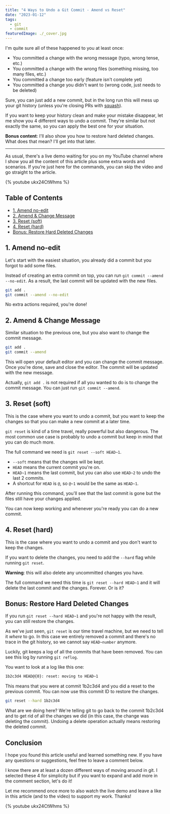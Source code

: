 ```yaml
---
title: "4 Ways to Undo a Git Commit - Amend vs Reset"
date: "2023-01-12"
tags:
  - git
  - commit
featuredImage: ./_cover.jpg
---
```


I'm quite sure all of these happened to you at least once:

- You committed a change with the wrong message (typo, wrong tense, etc.)
- You committed a change with the wrong files (something missing, too many files, etc.)
- You committed a change too early (feature isn't complete yet)
- You committed a change you didn't want to (wrong code, just needs to be deleted)

Sure, you can just add a new commit, but in the long run this will mess up your git history (unless you're closing PRs with [squash](https://youtu.be/rFRtsiQEJZw)).

If you want to keep your history clean and make your mistake disappear, let me show you 4 different ways to undo a commit. They're similar but not exactly the same, so you can apply the best one for your situation.

**Bonus content**: I'll also show you how to restore hard deleted changes. What does that mean? I'll get into that later.

---

As usual, there's a live demo waiting for you on my YouTube channel where I show you all the content of this article plus some extra words and scenarios. If you're just here for the commands, you can skip the video and go straight to the article.

{% youtube ukx24CtWhms %}

## Table of Contents

- [1. Amend no-edit](#1-amend-no-edit)
- [2. Amend & Change Message](#2-amend--change-message)
- [3. Reset (soft)](#3-reset-soft)
- [4. Reset (hard)](#4-reset-hard)
- [Bonus: Restore Hard Deleted Changes](#bonus-restore-hard-deleted-changes)

## 1. Amend no-edit

Let's start with the easiest situation, you already did a commit but you forgot to add some files.

Instead of creating an extra commit on top, you can run `git commit --amend --no-edit`. As a result, the last commit will be updated with the new files.

```bash
git add .
git commit --amend --no-edit
```

No extra actions required, you're done!

## 2. Amend & Change Message

Similar situation to the previous one, but you also want to change the commit message.

```bash
git add .
git commit --amend
```

This will open your default editor and you can change the commit message. Once you're done, save and close the editor. The commit will be updated with the new message.

Actually, `git add .` is not required if all you wanted to do is to change the commit message. You can just run `git commit --amend`.

## 3. Reset (soft)

This is the case where you want to undo a commit, but you want to keep the changes so that you can make a new commit at a later time.

`git reset` is kind of a time travel, really powerful but also dangerous. The most common use case is probably to undo a commit but keep in mind that you can do much more.

The full command we need is `git reset --soft HEAD~1`.

- `--soft` means that the changes will be kept.
- `HEAD` means the current commit you're on.
- `HEAD~1` means the last commit, but you can also use `HEAD~2` to undo the last 2 commits.
- A shortcut for `HEAD` is `@`, so `@~1` would be the same as `HEAD~1`.

After running this command, you'll see that the last commit is gone but the files still have your changes applied.

You can now keep working and whenever you're ready you can do a new commit.

## 4. Reset (hard)

This is the case where you want to undo a commit and you don't want to keep the changes.

If you want to delete the changes, you need to add the `--hard` flag while running `git reset`.

**Warning**: this will also delete any uncommitted changes you have.

The full command we need this time is `git reset --hard HEAD~1` and it will delete the last commit and the changes. Forever. Or is it?

## Bonus: Restore Hard Deleted Changes

If you run `git reset --hard HEAD~1` and you're not happy with the result, you can still restore the changes.

As we've just seen, `git reset` is our time travel machine, but we need to tell it _where_ to go. In this case we entirely removed a commit and there's no trace in the git history, so we cannot say `HEAD~number` anymore.

Luckily, git keeps a log of all the commits that have been removed. You can see this log by running `git reflog`.

You want to look at a log like this one:

```bash
1b2c3d4 HEAD@{0}: reset: moving to HEAD~1
```

This means that you were at commit 1b2c3d4 and you did a reset to the previous commit. You can now use this commit ID to restore the changes.

```bash
git reset --hard 1b2c3d4
```

What are we doing here? We're telling git to go back to the commit 1b2c3d4 and to get rid of all the changes we did (in this case, the change was deleting the commit). Undoing a delete operation actually means restoring the deleted commit.

## Conclusion

I hope you found this article useful and learned something new. If you have any questions or suggestions, feel free to leave a comment below.

I know there are at least a dozen different ways of moving around in git. I selected these 4 for simplicity but if you want to expand and add more in the comment section, let's do it!

Let me recommend once more to also watch the live demo and leave a like in this article (and to the video) to support my work. Thanks!

{% youtube ukx24CtWhms %}
